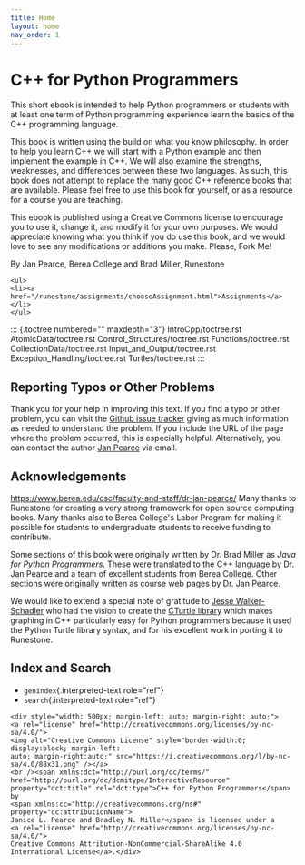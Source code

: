 ```yaml
---
title: Home
layout: home
nav_order: 1
---
```



# C++ for Python Programmers

This short ebook is intended to help Python programmers or students with
at least one term of Python programming experience learn the basics of
the C++ programming language.

This book is written using the build on what you know philosophy. In
order to help you learn C++ we will start with a Python example and then
implement the example in C++. We will also examine the strengths,
weaknesses, and differences between these two languages. As such, this
book does not attempt to replace the many good C++ reference books that
are available. Please feel free to use this book for yourself, or as a
resource for a course you are teaching.

This ebook is published using a Creative Commons license to encourage
you to use it, change it, and modify it for your own purposes. We would
appreciate knowing what you think if you do use this book, and we would
love to see any modifications or additions you make. Please, Fork Me!

By Jan Pearce, Berea College and Brad Miller, Runestone

```{=html}
<ul>
<li><a href="/runestone/assignments/chooseAssignment.html">Assignments</a></li>
</ul>
```
::: {.toctree numbered="" maxdepth="3"}
IntroCpp/toctree.rst AtomicData/toctree.rst
Control_Structures/toctree.rst Functions/toctree.rst
CollectionData/toctree.rst Input_and_Output/toctree.rst
Exception_Handling/toctree.rst Turtles/toctree.rst
:::

## Reporting Typos or Other Problems

Thank you for your help in improving this text. If you find a typo or
other problem, you can visit the [Github issue
tracker](https://github.com/pearcej/cpp4python/issues) giving as much
information as needed to understand the problem. If you include the URL
of the page where the problem occurred, this is especially helpful.
Alternatively, you can contact the author [Jan
Pearce](https://www.berea.edu/csc/faculty-and-staff/dr-jan-pearce/) via
email.

## Acknowledgements

<https://www.berea.edu/csc/faculty-and-staff/dr-jan-pearce/> Many thanks
to Runestone for creating a very strong framework for open source
computing books. Many thanks also to Berea College\'s Labor Program for
making it possible for students to undergraduate students to receive
funding to contribute.

Some sections of this book were originally written by Dr. Brad Miller as
*Java for Python Programmers*. These were translated to the C++ language
by Dr. Jan Pearce and a team of excellent students from Berea College.
Other sections were originally written as course web pages by Dr. Jan
Pearce.

We would like to extend a special note of gratitude to [Jesse
Walker-Schadler](https://www.linkedin.com/in/jesse-walker-schadler-a4898916b)
who had the vision to create the [CTurtle
library](https://github.com/walkerje/C-Turtle) which makes graphing in
C++ particularly easy for Python programmers because it used the Python
Turtle library syntax, and for his excellent work in porting it to
Runestone.

## Index and Search

-   `genindex`{.interpreted-text role="ref"}
-   `search`{.interpreted-text role="ref"}

```{=html}
<div style="width: 500px; margin-left: auto; margin-right: auto;">
<a rel="license" href="http://creativecommons.org/licenses/by-nc-sa/4.0/">
<img alt="Creative Commons License" style="border-width:0; display:block; margin-left:
auto; margin-right:auto;" src="https://i.creativecommons.org/l/by-nc-sa/4.0/88x31.png" /></a>
<br /><span xmlns:dct="http://purl.org/dc/terms/" href="http://purl.org/dc/dcmitype/InteractiveResource"
property="dct:title" rel="dct:type">C++ for Python Programmers</span> by
<span xmlns:cc="http://creativecommons.org/ns#" property="cc:attributionName">
Janice L. Pearce and Bradley N. Miller</span> is licensed under a
<a rel="license" href="http://creativecommons.org/licenses/by-nc-sa/4.0/">
Creative Commons Attribution-NonCommercial-ShareAlike 4.0 International License</a>.</div>
```
